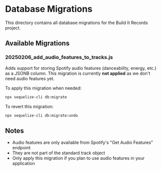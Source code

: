 # Database Migrations

This directory contains all database migrations for the Build It Records project.

## Available Migrations

### 20250206_add_audio_features_to_tracks.js
Adds support for storing Spotify audio features (danceability, energy, etc.) as a JSONB column.
This migration is currently **not applied** as we don't need audio features yet.

To apply this migration when needed:
```bash
npx sequelize-cli db:migrate
```

To revert this migration:
```bash
npx sequelize-cli db:migrate:undo
```

## Notes
- Audio features are only available from Spotify's "Get Audio Features" endpoint
- They are not part of the standard track object
- Only apply this migration if you plan to use audio features in your application
